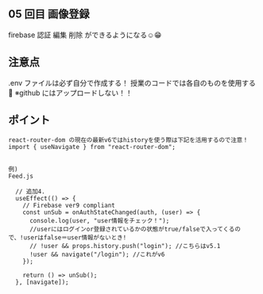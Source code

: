 ## 05 回目 画像登録

firebase 認証
編集
削除
ができるようになる☺😁

## 注意点

.env ファイルは必ず自分で作成する！
授業のコードでは各自のものを使用する 🤗
※github にはアップロードしない！！


## ポイント

```
react-router-dom の現在の最新v6ではhistoryを使う際は下記を活用するので注意！
import { useNavigate } from "react-router-dom";


例)
Feed.js

  // 追加4.
  useEffect(() => {
    // Firebase ver9 compliant
    const unSub = onAuthStateChanged(auth, (user) => {
      console.log(user, "user情報をチェック！");
      //userにはログインor登録されているかの状態がtrue/falseで入ってくるので、!userはfalse＝user情報がないとき!
      // !user && props.history.push("login"); //こちらはv5.1
      !user && navigate("/login"); //これがv6
    });

    return () => unSub();
  }, [navigate]);



```
